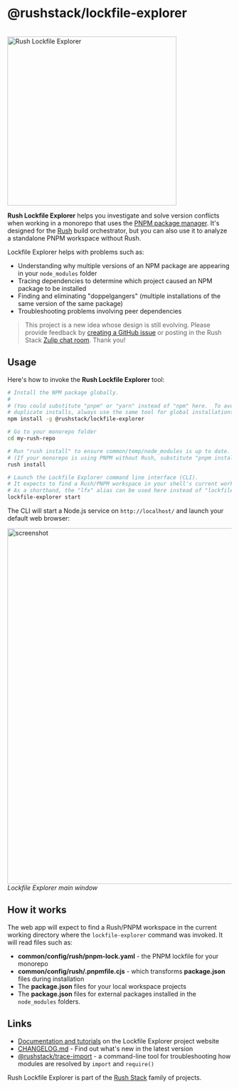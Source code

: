 # @rushstack/lockfile-explorer

<div>
  <br />
  <a href="https://lfx.rushstack.io/">
    <img width="380" alt="Rush Lockfile Explorer" src="https://lfx.rushstack.io/images/site/lockfile-explorer.svg">
  </a>
  <p />
</div>

**Rush Lockfile Explorer** helps you investigate and solve version conflicts when working in a monorepo
that uses the [PNPM package manager](https://pnpm.io/). It's designed for the [Rush](https://rushjs.io)
build orchestrator, but you can also use it to analyze a standalone PNPM workspace without Rush.

Lockfile Explorer helps with problems such as:

- Understanding why multiple versions of an NPM package are appearing in your `node_modules` folder
- Tracing dependencies to determine which project caused an NPM package to be installed
- Finding and eliminating "doppelgangers" (multiple installations of the same version
  of the same package)
- Troubleshooting problems involving peer dependencies

> This project is a new idea whose design is still evolving.
> Please provide feedback by
> [creating a GitHub issue](https://github.com/microsoft/rushstack/issues/new/choose)
> or posting in the Rush Stack
> [Zulip chat room](https://rushstack.zulipchat.com/). Thank you!

## Usage

Here's how to invoke the **Rush Lockfile Explorer** tool:

```bash
# Install the NPM package globally.
#
# (You could substitute "pnpm" or "yarn" instead of "npm" here.  To avoid confusing
# duplicate installs, always use the same tool for global installations!)
npm install -g @rushstack/lockfile-explorer

# Go to your monorepo folder
cd my-rush-repo

# Run "rush install" to ensure common/temp/node_modules is up to date.
# (If your monorepo is using PNPM without Rush, substitute "pnpm install" for this step.)
rush install

# Launch the Lockfile Explorer command line interface (CLI).
# It expects to find a Rush/PNPM workspace in your shell's current working directory.
# As a shorthand, the "lfx" alias can be used here instead of "lockfile-explorer".
lockfile-explorer start
```

The CLI will start a Node.js service on `http://localhost/` and launch your default web browser:

<img width="800" alt="screenshot" src="https://lfx.rushstack.io/images/site/readme-screenshot.png"><br/>
_Lockfile Explorer main window_

## How it works

The web app will expect to find a Rush/PNPM workspace in the current working directory where
the `lockfile-explorer` command was invoked. It will read files such as:

- **common/config/rush/pnpm-lock.yaml** - the PNPM lockfile for your monorepo
- **common/config/rush/.pnpmfile.cjs** - which transforms **package.json** files during installation
- The **package.json** files for your local workspace projects
- The **package.json** files for external packages installed in the `node_modules` folders.

## Links

- [Documentation and tutorials](https://lfx.rushstack.io/) on the Lockfile Explorer project website
- [CHANGELOG.md](https://github.com/microsoft/rushstack/blob/main/apps/lockfile-explorer/CHANGELOG.md) - Find
  out what's new in the latest version
- [@rushstack/trace-import](https://www.npmjs.com/package/@rushstack/trace-import) -
  a command-line tool for troubleshooting how modules are resolved by `import` and `require()`

Rush Lockfile Explorer is part of the [Rush Stack](https://rushstack.io/) family of projects.
